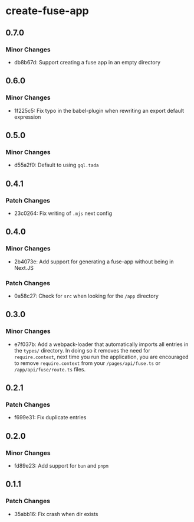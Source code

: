 # create-fuse-app

## 0.7.0

### Minor Changes

- db8b67d: Support creating a fuse app in an empty directory

## 0.6.0

### Minor Changes

- 1f225c5: Fix typo in the babel-plugin when rewriting an export default expression

## 0.5.0

### Minor Changes

- d55a2f0: Default to using `gql.tada`

## 0.4.1

### Patch Changes

- 23c0264: Fix writing of `.mjs` next config

## 0.4.0

### Minor Changes

- 2b4073e: Add support for generating a fuse-app without being in Next.JS

### Patch Changes

- 0a58c27: Check for `src` when looking for the `/app` directory

## 0.3.0

### Minor Changes

- e7f037b: Add a webpack-loader that automatically imports all entries in the `types/` directory.
  In doing so it removes the need for `require.context`, next time you run the application,
  you are encouraged to remove `require.context` from your `/pages/api/fuse.ts` or `/app/api/fuse/route.ts`
  files.

## 0.2.1

### Patch Changes

- f699e31: Fix duplicate entries

## 0.2.0

### Minor Changes

- fd89e23: Add support for `bun` and `pnpm`

## 0.1.1

### Patch Changes

- 35abb16: Fix crash when dir exists
